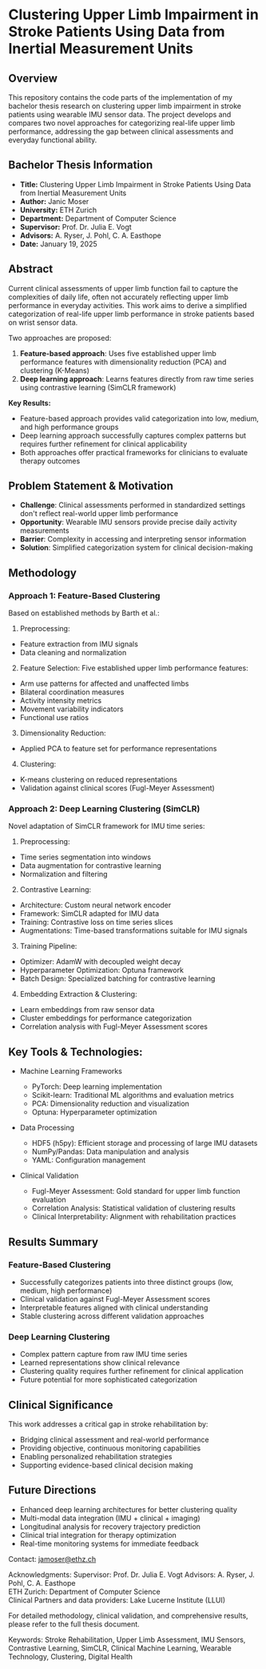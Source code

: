# Clustering Upper Limb Impairment in Stroke Patients Using Data from Inertial Measurement Units

## Overview
This repository contains the code parts of the implementation of my bachelor thesis research on clustering upper limb impairment in stroke patients using wearable IMU sensor data. The project develops and compares two novel approaches for categorizing real-life upper limb performance, addressing the gap between clinical assessments and everyday functional ability.

## Bachelor Thesis Information
- **Title:** Clustering Upper Limb Impairment in Stroke Patients Using Data from Inertial Measurement Units
- **Author:** Janic Moser
- **University:** ETH Zurich
- **Department:** Department of Computer Science
- **Supervisor:** Prof. Dr. Julia E. Vogt
- **Advisors:** A. Ryser, J. Pohl, C. A. Easthope
- **Date:** January 19, 2025

## Abstract
Current clinical assessments of upper limb function fail to capture the complexities of daily life, often not accurately reflecting upper limb performance in everyday activities. This work aims to derive a simplified categorization of real-life upper limb performance in stroke patients based on wrist sensor data.

Two approaches are proposed:
1. **Feature-based approach**: Uses five established upper limb performance features with dimensionality reduction (PCA) and clustering (K-Means)
2. **Deep learning approach**: Learns features directly from raw time series using contrastive learning (SimCLR framework)

**Key Results:**
- Feature-based approach provides valid categorization into low, medium, and high performance groups
- Deep learning approach successfully captures complex patterns but requires further refinement for clinical applicability
- Both approaches offer practical frameworks for clinicians to evaluate therapy outcomes

## Problem Statement & Motivation
- **Challenge**: Clinical assessments performed in standardized settings don't reflect real-world upper limb performance
- **Opportunity**: Wearable IMU sensors provide precise daily activity measurements
- **Barrier**: Complexity in accessing and interpreting sensor information
- **Solution**: Simplified categorization system for clinical decision-making

## Methodology

### Approach 1: Feature-Based Clustering
Based on established methods by Barth et al.:

1. Preprocessing:

- Feature extraction from IMU signals
- Data cleaning and normalization

2. Feature Selection: Five established upper limb performance features:

- Arm use patterns for affected and unaffected limbs
- Bilateral coordination measures
- Activity intensity metrics
- Movement variability indicators
- Functional use ratios

3. Dimensionality Reduction:

- Applied PCA to feature set for performance representations

4. Clustering:

- K-means clustering on reduced representations
- Validation against clinical scores (Fugl-Meyer Assessment)

### Approach 2: Deep Learning Clustering (SimCLR)
Novel adaptation of SimCLR framework for IMU time series:

1. Preprocessing:

- Time series segmentation into windows
- Data augmentation for contrastive learning
- Normalization and filtering

2. Contrastive Learning:

- Architecture: Custom neural network encoder
- Framework: SimCLR adapted for IMU data
- Training: Contrastive loss on time series slices
- Augmentations: Time-based transformations suitable for IMU signals

3. Training Pipeline:

- Optimizer: AdamW with decoupled weight decay
- Hyperparameter Optimization: Optuna framework
- Batch Design: Specialized batching for contrastive learning

4. Embedding Extraction & Clustering:

- Learn embeddings from raw sensor data
- Cluster embeddings for performance categorization
- Correlation analysis with Fugl-Meyer Assessment scores

## Key Tools & Technologies:

- Machine Learning Frameworks
  - PyTorch: Deep learning implementation
  - Scikit-learn: Traditional ML algorithms and evaluation metrics
  - PCA: Dimensionality reduction and visualization
  - Optuna: Hyperparameter optimization

- Data Processing
  - HDF5 (h5py): Efficient storage and processing of large IMU datasets
  - NumPy/Pandas: Data manipulation and analysis
  - YAML: Configuration management

- Clinical Validation
  - Fugl-Meyer Assessment: Gold standard for upper limb function evaluation
  - Correlation Analysis: Statistical validation of clustering results
  - Clinical Interpretability: Alignment with rehabilitation practices

## Results Summary
### Feature-Based Clustering
- Successfully categorizes patients into three distinct groups (low, medium, high performance)
- Clinical validation against Fugl-Meyer Assessment scores
- Interpretable features aligned with clinical understanding
- Stable clustering across different validation approaches

### Deep Learning Clustering
- Complex pattern capture from raw IMU time series
- Learned representations show clinical relevance
- Clustering quality requires further refinement for clinical application
- Future potential for more sophisticated categorization

## Clinical Significance
This work addresses a critical gap in stroke rehabilitation by:

- Bridging clinical assessment and real-world performance
- Providing objective, continuous monitoring capabilities
- Enabling personalized rehabilitation strategies
- Supporting evidence-based clinical decision making

## Future Directions
- Enhanced deep learning architectures for better clustering quality
- Multi-modal data integration (IMU + clinical + imaging)
- Longitudinal analysis for recovery trajectory prediction
- Clinical trial integration for therapy optimization
- Real-time monitoring systems for immediate feedback

Contact:
jamoser@ethz.ch

Acknowledgments:
Supervisor: Prof. Dr. Julia E. Vogt
Advisors: A. Ryser, J. Pohl, C. A. Easthope  
ETH Zurich: Department of Computer Science  
Clinical Partners and data providers: Lake Lucerne Institute (LLUI)  

For detailed methodology, clinical validation, and comprehensive results, please refer to the full thesis document.

Keywords: Stroke Rehabilitation, Upper Limb Assessment, IMU Sensors, Contrastive Learning, SimCLR, Clinical Machine Learning, Wearable Technology, Clustering, Digital Health